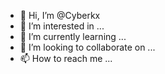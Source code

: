 - 👋 Hi, I’m @Cyberkx
- 👀 I’m interested in ...
- 🌱 I’m currently learning ...
- 💞️ I’m looking to collaborate on ...
- 📫 How to reach me ...

<!---
Cyberkx/Cyberkx is a ✨ special ✨ repository because its `README.md` (this file) appears on your GitHub profile.
You can click the Preview link to take a look at your changes.
--->
